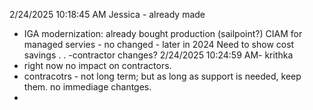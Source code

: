2/24/2025 10:18:45 AM
Jessica - already made
  - IGA modernization: already bought production (sailpoint?)
  CIAM for managed servies - no changed - later in 2024
  Need to show cost savings . .
  -contractor changes? 2/24/2025 10:24:59 AM- krithka
  - right now no impact on contractors.
  - contracotrs - not long term; but as long as support is needed, keep them. no immediage chantges.
  -

